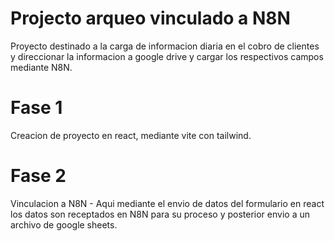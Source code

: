 
# Projecto arqueo vinculado a N8N 

Proyecto destinado a la carga de informacion diaria en el cobro de clientes y direccionar la informacion a google drive y cargar los respectivos campos mediante N8N.


# Fase 1

Creacion de proyecto en react, mediante vite con tailwind.

# Fase 2

Vinculacion a N8N - Aqui mediante el envio de datos del formulario en react los datos son receptados en N8N para su proceso y posterior envio a un archivo de google sheets. 
